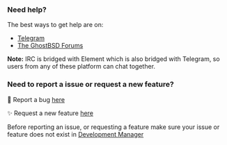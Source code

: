 <!--## Hi there 👋

Yes, we are developing GhostBSD on GitHub.

**Here are some ideas to get you started:**
🙋‍♀️ A short introduction - what is your organization all about?
🌈 Contribution guidelines - how can the community get involved?
👩‍💻 Useful resources - where can the community find your docs? Is there anything else the community should know?
🍿 Fun facts - what does your team eat for breakfast?
🧙 Remember, you can do mighty things with the power of [Markdown](https://docs.github.com/github/writing-on-github/getting-started-with-writing-and-formatting-on-github/basic-writing-and-formatting-syntax)
-->

### Need help?
The best ways to get help are on:
* [Telegram](https://t.me/ghostbsd)
* [The GhostBSD Forums](https://forums.ghostbsd.org)

**Note:** IRC is bridged with Element which is also bridged with Telegram, so users from any of these platform can chat together.

### Need to report a issue or request a new feature?
:bug: Report a bug [here](https://github.com/ghostbsd/issues/issues/new?assignees=&labels=bug&template=bug_report.yaml)

:sparkles: Request a new feature [here](https://github.com/ghostbsd/issues/issues/new?assignees=&labels=feature&template=feature_request.yaml)

Before reporting an issue, or requesting a feature make sure your issue or feature does not exist in [Development Manager](https://github.com/orgs/ghostbsd/projects/4/views/1)
